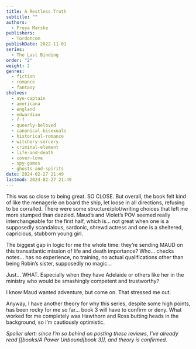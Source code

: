 ```yaml
---
title: A Restless Truth
subtitle: ""
authors:
  - Freya Marske
publishers:
  - Tordotcom
publishDate: 2022-11-01
series:
  - The Last Binding
order: "2"
weight: 2
genres:
  - fiction
  - romance
  - fantasy
shelves:
  - aye-captain
  - americana
  - england
  - edwardian
  - f-f
  - queerly-beloved
  - canonical-bisexuals
  - historical-romance
  - witchery-sorcery
  - criminal-element
  - life-and-death
  - cover-love
  - spy-games
  - ghosts-and-spirits
date: 2024-02-27 21:49
lastmod: 2024-02-27 21:49
---
```

This was so close to being great. SO CLOSE. But overall, the book felt kind of like the menagerie on board the ship, let loose in all directions, refusing to be corralled. There were some structure/plot/writing choices that left me more stumped than dazzled. Maud’s and Violet’s POV seemed really interchangeable for the first half, which is... not great when one is a supposedly scandalous, sardonic, shrewd actress and one is a sheltered, capricious, stubborn young girl.

The biggest gap in logic for me the whole time: they’re sending MAUD on this transatlantic mission of life and death importance? Who… checks notes… has no experience, no training, no actual qualifications other than being Robin’s sister, supposedly no magic…  

Just… WHAT. Especially when they have Adelaide or others like her in the ministry who would be smashingly competent and trustworthy?

I know Maud wanted adventure, but come on. That stressed me out.

Anyway, I have another theory for why this series, despite some high points, has been rocky for me so far… book 3 will have to confirm or deny. What worked for me completely was Hawthorn and Ross butting heads in the background, so I’m cautiously optimistic.

_Spoiler alert: since I’m so behind on posting these reviews, I’ve already read [[books/A Power Unbound|book 3]], and theory is confirmed._